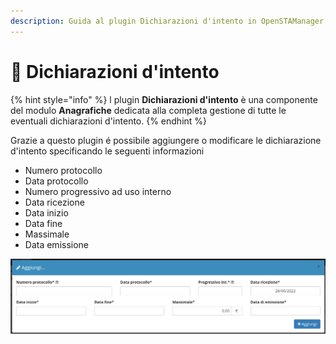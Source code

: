 ```yaml
---
description: Guida al plugin Dichiarazioni d'intento in OpenSTAManager
---
```


# 🤵 Dichiarazioni d'intento

{% hint style="info" %}
l plugin **Dichiarazioni d'intento** è una componente del modulo **Anagrafiche** dedicata alla completa gestione di tutte le eventuali dichiarazioni d'intento.
{% endhint %}

Grazie a questo plugin é possibile aggiungere o modificare le dichiarazione d'intento specificando le seguenti informazioni

* Numero protocollo
* Data protocollo
* Numero progressivo ad uso interno
* Data ricezione
* Data inizio
* Data fine
* Massimale
* Data emissione

![](<../../../.gitbook/assets/image (64) (1) (1) (1) (1) (1).png>)
